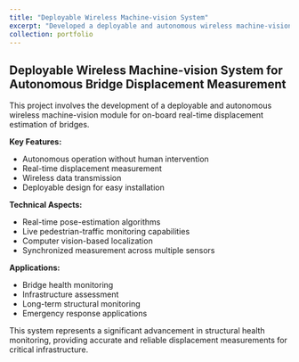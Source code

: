 ```yaml
---
title: "Deployable Wireless Machine-vision System"
excerpt: "Developed a deployable and autonomous wireless machine-vision module for on-board real-time displacement estimation of bridges.<br/><img src='/images/wireless_system.jpg'>"
collection: portfolio
---
```


## Deployable Wireless Machine-vision System for Autonomous Bridge Displacement Measurement

This project involves the development of a deployable and autonomous wireless machine-vision module for on-board real-time displacement estimation of bridges.

**Key Features:**
- Autonomous operation without human intervention
- Real-time displacement measurement
- Wireless data transmission
- Deployable design for easy installation

**Technical Aspects:**
- Real-time pose-estimation algorithms
- Live pedestrian-traffic monitoring capabilities
- Computer vision-based localization
- Synchronized measurement across multiple sensors

**Applications:**
- Bridge health monitoring
- Infrastructure assessment
- Long-term structural monitoring
- Emergency response applications

This system represents a significant advancement in structural health monitoring, providing accurate and reliable displacement measurements for critical infrastructure.
